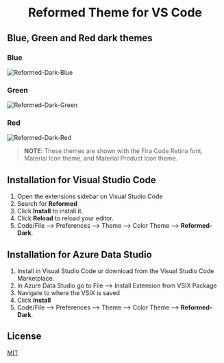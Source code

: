 
<div align="center">

# Reformed Theme for VS Code

</div>

## Blue, Green and Red dark themes

### Blue

![Reformed-Dark-Blue](https://github.com/grubbj/Reformed/blob/main/VS-Code/images/Reformed-Dark-Blue-Screenshot.png?raw=true)

### Green

![Reformed-Dark-Green](https://github.com/grubbj/Reformed/blob/main/VS-Code/images/Reformed-Dark-Green-Screenshot.png?raw=true)

### Red

![Reformed-Dark-Red](https://github.com/grubbj/Reformed/blob/main/VS-Code/images/Reformed-Dark-Red-Screenshot.png?raw=true)

> **NOTE**: These themes are shown with the Fira Code Retina font, Material Icon theme, and Material Product Icon theme.

## Installation for Visual Studio Code

1. Open the extensions sidebar on Visual Studio Code
2. Search for **Reformed**
3. Click **Install** to install it.
4. Click **Reload** to reload your editor.
5. Code/File --> Preferences --> Theme --> Color Theme --> **Reformed-Dark**.

## Installation for Azure Data Studio

1. Install in Visual Studio Code or download from the Visual Studio Code Marketplace.
2. In Azure Data Studio go to File --> Install Extension from VSIX Package
3. Navigate to where the VSIX is saved
4. Click **Install**
5. Code/File --> Preferences --> Theme --> Color Theme --> **Reformed-Dark**.

## License

[MIT](https://github.com/grubbj/Reformed/blob/main/VS-Code/LICENSE)
